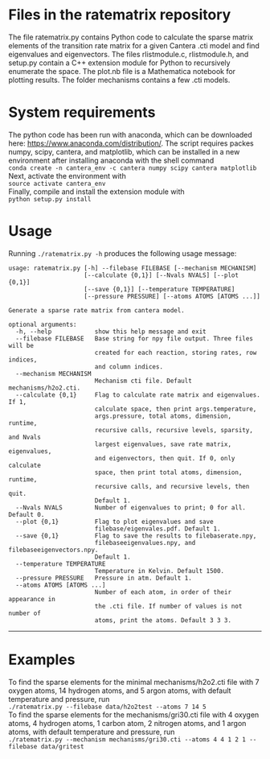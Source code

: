 # Files in the ratematrix repository
The file ratematrix.py contains Python code to calculate the sparse matrix elements of the transition rate matrix for a given Cantera .cti model and find eigenvalues and eigenvectors. The files rlistmodule.c, rlistmodule.h, and setup.py contain a C++ extension module for Python to recursively enumerate the space. The plot.nb file is a Mathematica notebook for plotting results. The folder mechanisms contains a few .cti models.

# System requirements
The python code has been run with anaconda, which can be downloaded here: https://www.anaconda.com/distribution/. The script requires packes numpy, scipy, cantera, and matplotlib, which can be installed in a new environment after installing anaconda with the shell command  
`conda create -n cantera_env -c cantera numpy scipy cantera matplotlib`  
Next, activate the environment with  
`source activate cantera_env`  
Finally, compile and install the extension module with   
`python setup.py install`   

# Usage
Running `./ratematrix.py -h` produces the following usage message:
```
usage: ratematrix.py [-h] --filebase FILEBASE [--mechanism MECHANISM]
                     [--calculate {0,1}] [--Nvals NVALS] [--plot {0,1}]
                     [--save {0,1}] [--temperature TEMPERATURE]
                     [--pressure PRESSURE] [--atoms ATOMS [ATOMS ...]]

Generate a sparse rate matrix from cantera model.

optional arguments:
  -h, --help            show this help message and exit
  --filebase FILEBASE   Base string for npy file output. Three files will be
                        created for each reaction, storing rates, row indices,
                        and column indices.
  --mechanism MECHANISM
                        Mechanism cti file. Default mechanisms/h2o2.cti.
  --calculate {0,1}     Flag to calculate rate matrix and eigenvalues. If 1,
                        calculate space, then print args.temperature,
                        args.pressure, total atoms, dimension, runtime,
                        recursive calls, recursive levels, sparsity, and Nvals
                        largest eigenvalues, save rate matrix, eigenvalues,
                        and eigenvectors, then quit. If 0, only calculate
                        space, then print total atoms, dimension, runtime,
                        recursive calls, and recursive levels, then quit.
                        Default 1.
  --Nvals NVALS         Number of eigenvalues to print; 0 for all. Default 0.
  --plot {0,1}          Flag to plot eigenvalues and save
                        filebase/eigenvales.pdf. Default 1.
  --save {0,1}          Flag to save the results to filebaserate.npy,
                        filebaseeigenvalues.npy, and filebaseeigenvectors.npy.
                        Default 1.
  --temperature TEMPERATURE
                        Temperature in Kelvin. Default 1500.
  --pressure PRESSURE   Pressure in atm. Default 1.
  --atoms ATOMS [ATOMS ...]
                        Number of each atom, in order of their appearance in
                        the .cti file. If number of values is not number of
                        atoms, print the atoms. Default 3 3 3.
  ```
  -----------
# Examples
To find the sparse elements for the minimal mechanisms/h2o2.cti file with 7 oxygen atoms, 14 hydrogen atoms, and 5 argon atoms, with default temperature and pressure, run  
`./ratematrix.py --filebase data/h2o2test --atoms 7 14 5`  
To find the sparse elements for the mechanisms/gri30.cti file with 4 oxygen atoms, 4 hydrogen atoms, 1 carbon atom, 2 nitrogen atoms, and 1 argon atoms, with default temperature and pressure, run  
`./ratematrix.py --mechanism mechanisms/gri30.cti --atoms 4 4 1 2 1 --filebase data/gritest`  

